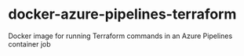 # docker-azure-pipelines-terraform
Docker image for running Terraform commands in an Azure Pipelines container job
